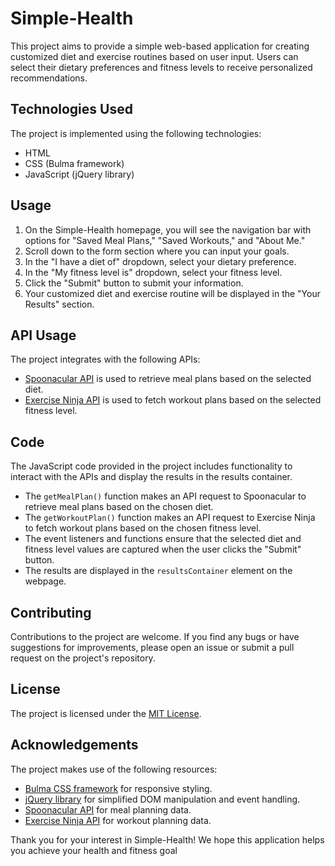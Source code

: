 # Simple-Health


This project aims to provide a simple web-based application for creating customized diet and exercise routines based on user input. Users can select their dietary preferences and fitness levels to receive personalized recommendations.


## Technologies Used


The project is implemented using the following technologies:


- HTML
- CSS (Bulma framework)
- JavaScript (jQuery library)






## Usage


1. On the Simple-Health homepage, you will see the navigation bar with options for "Saved Meal Plans," "Saved Workouts," and "About Me."
2. Scroll down to the form section where you can input your goals.
3. In the "I have a diet of" dropdown, select your dietary preference.
4. In the "My fitness level is" dropdown, select your fitness level.
5. Click the "Submit" button to submit your information.
6. Your customized diet and exercise routine will be displayed in the "Your Results" section.


## API Usage


The project integrates with the following APIs:


- [Spoonacular API](https://spoonacular.com/food-api) is used to retrieve meal plans based on the selected diet.
- [Exercise Ninja API](https://rapidapi.com/apininja/api/exercise-ninja) is used to fetch workout plans based on the selected fitness level.


## Code


The JavaScript code provided in the project includes functionality to interact with the APIs and display the results in the results container.


- The `getMealPlan()` function makes an API request to Spoonacular to retrieve meal plans based on the chosen diet.
- The `getWorkoutPlan()` function makes an API request to Exercise Ninja to fetch workout plans based on the chosen fitness level.
- The event listeners and functions ensure that the selected diet and fitness level values are captured when the user clicks the "Submit" button.
- The results are displayed in the `resultsContainer` element on the webpage.


## Contributing


Contributions to the project are welcome. If you find any bugs or have suggestions for improvements, please open an issue or submit a pull request on the project's repository.


## License


The project is licensed under the [MIT License](https://opensource.org/licenses/MIT).


## Acknowledgements


The project makes use of the following resources:


- [Bulma CSS framework](https://bulma.io/) for responsive styling.
- [jQuery library](https://jquery.com/) for simplified DOM manipulation and event handling.
- [Spoonacular API](https://spoonacular.com/food-api) for meal planning data.
- [Exercise Ninja API](https://rapidapi.com/apininja/api/exercise-ninja) for workout planning data.


Thank you for your interest in Simple-Health! We hope this application helps you achieve your health and fitness goal
